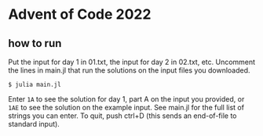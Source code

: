 # Advent of Code 2022

## how to run
Put the input for day 1 in 01.txt, the input for day 2 in 02.txt, etc.
Uncomment the lines in main.jl that run the solutions on the input files you downloaded.
```
$ julia main.jl
```
Enter `1A` to see the solution for day 1, part A on the input you provided,
or `1AE` to see the solution on the example input.
See main.jl for the full list of strings you can enter.
To quit, push ctrl+D (this sends an end-of-file to standard input).
